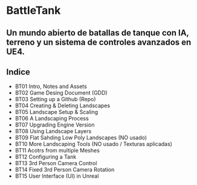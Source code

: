 # BattleTank
Un mundo abierto de batallas de tanque con IA, terreno y un sistema de controles avanzados en UE4.
---
## Indice
* BT01 Intro, Notes and Assets
* BT02 Game Desing Document (GDD)
* BT03 Setting up a Github (Repo)
* BT04 Creating & Deleting Landscapes
* BT05 Landscape Setup & Scaling
* BT06 A Landscaping Process
* BT07 Upgrading Engine Version
* BT08 Using Landscape Layers
* BT09 Flat Sahding Low Poly Landscapes (NO usado)
* BT10 More Landscaping Tools (NO usado / Texturas aplicadas)
* BT11 Acotrs from multiple Meshes
* BT12 Configuring a Tank
* BT13 3rd Person Camera Control
* BT14 Fixed 3rd Person Camera Rotation
* BT15 User Interface (UI) in Unreal